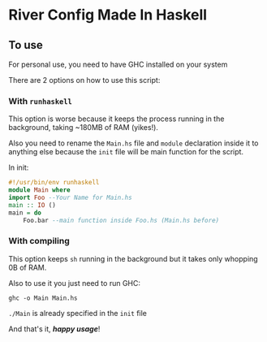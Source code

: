 # River Config Made In Haskell

## To use

For personal use, you need to have GHC installed on your system

There are 2 options on how to use this script:

### With `runhaskell`

This option is worse because it keeps the process running in the background,
taking ~180MB of RAM (yikes!).

Also you need to rename the `Main.hs` file and `module` declaration inside it
to anything else because the `init` file will be main function for the script.

In init:

```haskell
#!/usr/bin/env runhaskell
module Main where
import Foo --Your Name for Main.hs
main :: IO ()
main = do
	Foo.bar --main function inside Foo.hs (Main.hs before)
```

### With compiling

This option keeps `sh` running in the background but it takes only whopping 0B of RAM.

Also to use it you just need to run GHC:

```
ghc -o Main Main.hs
```

`./Main` is already specified in the `init` file

And that's it, ***happy usage***!
